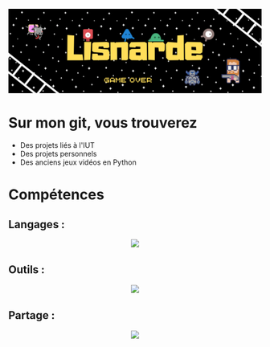 <div align="center">
  
  ![from_assets](baniereLisnarde.png)
  
</div>

# Sur mon git, vous trouverez

- Des projets liés à l'IUT
- Des projets personnels
- Des anciens jeux vidéos en Python

# Compétences

## Langages :
<p align="center">
    <img src="https://skillicons.dev/icons?i=c,cs,java,php,python,html,css,javascript" />
</p>

## Outils :
<p align="center">
  <img src="https://skillicons.dev/icons?i=linux,windows,vscodium,idea,vim,visualstudio,godot" />
</p>

## Partage :
<p align="center">
  <img src="https://skillicons.dev/icons?i=gitlab,github,discord" />
</p>
